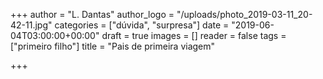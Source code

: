 +++
author = "L. Dantas"
author_logo = "/uploads/photo_2019-03-11_20-42-11.jpg"
categories = ["dúvida", "surpresa"]
date = "2019-06-04T03:00:00+00:00"
draft = true
images = []
reader = false
tags = ["primeiro filho"]
title = "Pais de primeira viagem"

+++
